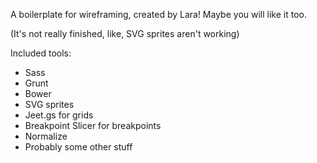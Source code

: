 A boilerplate for wireframing, created by Lara! Maybe you will like it too.

(It's not really finished, like, SVG sprites aren't working)

Included tools:
* Sass
* Grunt
* Bower
* SVG sprites
* Jeet.gs for grids
* Breakpoint Slicer for breakpoints
* Normalize
* Probably some other stuff